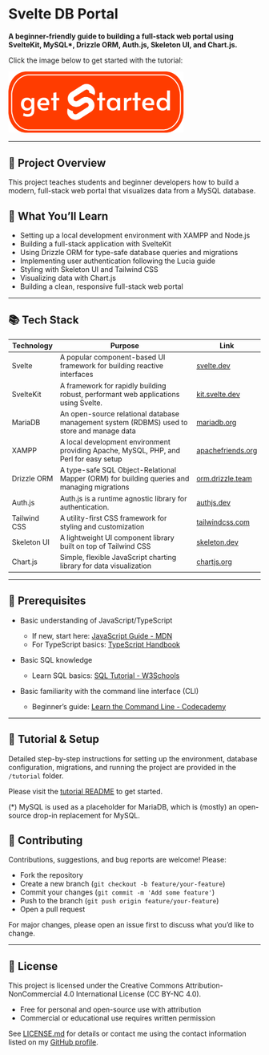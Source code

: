 # Svelte DB Portal

**A beginner-friendly guide to building a full-stack web portal using SvelteKit, MySQL\*, Drizzle ORM, Auth.js, Skeleton UI, and Chart.js.**

Click the image below to get started with the tutorial:

[<img width="350px" height="auto" src="https://raw.githubusercontent.com/codevogel/svelte-db-portal/refs/heads/main/assets/img/get_started.png">](https://github.com/codevogel/svelte-db-portal/blob/main/tutorial/0-setup/README.md)

---

## 🚀 Project Overview

This project teaches students and beginner developers how to build a modern, full-stack web portal that visualizes data from a MySQL database.

## 🎯 What You’ll Learn

- Setting up a local development environment with XAMPP and Node.js
- Building a full-stack application with SvelteKit
- Using Drizzle ORM for type-safe database queries and migrations
- Implementing user authentication following the Lucia guide
- Styling with Skeleton UI and Tailwind CSS
- Visualizing data with Chart.js
- Building a clean, responsive full-stack web portal

---

## 📚 Tech Stack

| Technology      | Purpose                                                                                     | Link                                         |
|-----------------|---------------------------------------------------------------------------------------------|----------------------------------------------|
| Svelte          | A popular component-based UI framework for building reactive interfaces                      | [svelte.dev](https://svelte.dev/)             |
| SvelteKit       | A framework for rapidly building robust, performant web applications using Svelte.           | [kit.svelte.dev](https://kit.svelte.dev/)     |
| MariaDB         | An open-source relational database management system (RDBMS) used to store and manage data  | [mariadb.org](https://mariadb.org/)           |
| XAMPP           | A local development environment providing Apache, MySQL, PHP, and Perl for easy setup       | [apachefriends.org](https://www.apachefriends.org/index.html) |
| Drizzle ORM     | A type-safe SQL Object-Relational Mapper (ORM) for building queries and managing migrations | [orm.drizzle.team](https://orm.drizzle.team/) |
| Auth.js         | Auth.js is a runtime agnostic library for authentication.                                   | [authjs.dev](https://authjs.dev/)    |
| Tailwind CSS    | A utility-first CSS framework for styling and customization                                 | [tailwindcss.com](https://tailwindcss.com/)  |
| Skeleton UI     | A lightweight UI component library built on top of Tailwind CSS                            | [skeleton.dev](https://www.skeleton.dev/)     |
| Chart.js        | Simple, flexible JavaScript charting library for data visualization                        | [chartjs.org](https://www.chartjs.org/)       |

---

## 📝 Prerequisites

- Basic understanding of JavaScript/TypeScript  
  - If new, start here: [JavaScript Guide - MDN](https://developer.mozilla.org/en-US/docs/Web/JavaScript/Guide)  
  - For TypeScript basics: [TypeScript Handbook](https://www.typescriptlang.org/docs/handbook/intro.html)  

- Basic SQL knowledge  
  - Learn SQL basics: [SQL Tutorial - W3Schools](https://www.w3schools.com/sql/)  

- Basic familiarity with the command line interface (CLI)  
  - Beginner’s guide: [Learn the Command Line - Codecademy](https://www.codecademy.com/learn/learn-the-command-line)  


---

## 📖 Tutorial & Setup

Detailed step-by-step instructions for setting up the environment, database configuration, migrations, and running the project are provided in the `/tutorial` folder.

Please visit the [tutorial README](/tutorial/README.md) to get started.

(*) MySQL is used as a placeholder for MariaDB, which is (mostly) an open-source drop-in replacement for MySQL.

## 🤝 Contributing

Contributions, suggestions, and bug reports are welcome! Please:

- Fork the repository  
- Create a new branch (`git checkout -b feature/your-feature`)  
- Commit your changes (`git commit -m 'Add some feature'`)  
- Push to the branch (`git push origin feature/your-feature`)  
- Open a pull request  

For major changes, please open an issue first to discuss what you’d like to change.

---

## 📄 License

This project is licensed under the Creative Commons Attribution-NonCommercial 4.0 International License (CC BY-NC 4.0).

- Free for personal and open-source use with attribution  
- Commercial or educational use requires written permission  

See [LICENSE.md](LICENSE.md) for details or contact me using the contact information listed on my [GitHub profile](https://github.com/codevogel).
